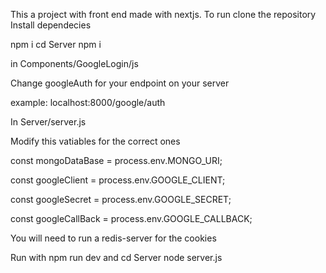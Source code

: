 This a project with front end made with nextjs.
To run 
clone the repository
Install dependecies


npm i
cd Server
npm i




in Components/GoogleLogin/js

Change googleAuth for your endpoint on your server

example: localhost:8000/google/auth




In Server/server.js



Modify this vatiables for the correct ones


const mongoDataBase = process.env.MONGO_URI;

const googleClient = process.env.GOOGLE_CLIENT;

const googleSecret = process.env.GOOGLE_SECRET;

const googleCallBack = process.env.GOOGLE_CALLBACK;

You will need to run a redis-server for the cookies

Run with 
npm run dev
and
cd Server
node server.js
